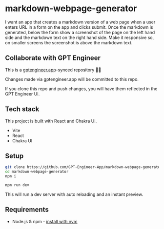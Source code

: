 # markdown-webpage-generator

I want an app that creates a markdown version of a web page when a user enters URL in a form on the app and clicks submit. Once the markdown is generated, below the form show a screenshot of the page on the left hand side and the markdown text on the right hand side. Make it responsive so, on smaller screens the screenshot is above the markdown text.

## Collaborate with GPT Engineer

This is a [gptengineer.app](https://gptengineer.app)-synced repository 🌟🤖

Changes made via gptengineer.app will be committed to this repo.

If you clone this repo and push changes, you will have them reflected in the GPT Engineer UI.

## Tech stack

This project is built with React and Chakra UI.

- Vite
- React
- Chakra UI

## Setup

```sh
git clone https://github.com/GPT-Engineer-App/markdown-webpage-generator.git
cd markdown-webpage-generator
npm i
```

```sh
npm run dev
```

This will run a dev server with auto reloading and an instant preview.

## Requirements

- Node.js & npm - [install with nvm](https://github.com/nvm-sh/nvm#installing-and-updating)
